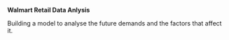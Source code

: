 **Walmart Retail Data Anlysis**

Building a model to analyse the future demands and the factors that affect it.

